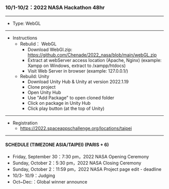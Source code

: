 ### 10/1-10/2：2022 NASA Hackathon 48hr

---

- Type: WebGL

---

- Instructions
  - Rebulid： WebGL
    -  Download WebGl.zip: https://github.com/Chenade/2022_nasa/blob/main/webGL.zip
    -  Extract at webServer access location (Apache, Nginx) (example: Xampp on Windows, extract to /xampp/htdocs)
    -  Visit Web Server in browser (example: 127.0.0.1/)
  - Rebuild: Unity
    - Download Unity Hub & Unity at version 2022.1.19
    - Clone project
    - Open Unity Hub
    - Use "Add Package" to open cloned folder
    - Click on package in Unity Hub
    - Click play button (at the top of Unity)
---

- Registration
  - https://2022.spaceappschallenge.org/locations/taipei

---

#### SCHEDULE  (TIMEZONE ASIA/TAIPEI) (PARIS + 6)
- Friday, September 30：7:30 pm，2022 NASA  Opening Ceremony
- Sunday, October 2：5:30 pm，2022 NASA  Closing Ceremony
- Sunday, October 2：11:59 pm，2022 NASA Project page edit - deadline
- 10/3- 10/9：Judging
- Oct~Dec:：Global winner announce
